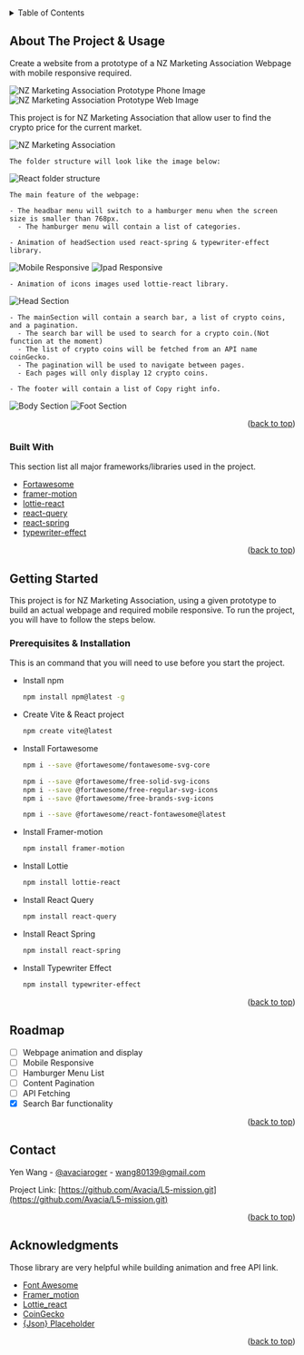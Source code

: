 <!-- Improved compatibility of back to top link: See: https://github.com/othneildrew/Best-README-Template/pull/73 -->
<a name="readme-top"></a>

<!-- PROJECT LOGO -->
<br />

<!-- TABLE OF CONTENTS -->
<details>
  <summary>Table of Contents</summary>
  <ol>
    <li>
      <a href="#about-the-project">About The Project & Usage</a>
      <ul>
        <li><a href="#built-with">Built With</a></li>
      </ul>
    </li>
    <li>
      <a href="#getting-started">Getting Started</a>
      <ul>
        <li><a href="#prerequisites">Prerequisites & Installation </a></li>
      </ul>
    </li>
    <li><a href="#roadmap">Roadmap</a></li>
    <li><a href="#contact">Contact</a></li>
    <li><a href="#acknowledgments">Acknowledgments</a></li>
  </ol>
</details>



<!-- ABOUT THE PROJECT -->
## About The Project & Usage

Create a website from a prototype of a NZ Marketing Association Webpage with mobile responsive required. 

![NZ Marketing Association Prototype Phone Image](https://github.com/Avacia/L5-mission/blob/main/public/prototypePhone.png)
![NZ Marketing Association Prototype Web Image](https://github.com/Avacia/L5-mission/blob/main/public/prototypeWeb.png)



This project is for NZ Marketing Association that allow user to find the crypto price for the current market.

![NZ Marketing Association](https://github.com/Avacia/L5-mission/blob/main/public/main.png)



    The folder structure will look like the image below:
![React folder structure](https://github.com/Avacia/L5-mission/blob/main/public/folderStructure.png)

    The main feature of the webpage:
    
    - The headbar menu will switch to a hamburger menu when the screen size is smaller than 768px.
      - The hamburger menu will contain a list of categories.
      
    - Animation of headSection used react-spring & typewriter-effect library.

    
  ![Mobile Responsive](https://github.com/Avacia/L5-mission/blob/main/public/phoneVersion.png)
  ![Ipad Responsive](https://github.com/Avacia/L5-mission/blob/main/public/ipadVersion.png)


     
    - Animation of icons images used lottie-react library.

    
  ![Head Section](https://github.com/Avacia/L5-mission/blob/main/public/headsection.png) 


  
    - The mainSection will contain a search bar, a list of crypto coins, and a pagination.
      - The search bar will be used to search for a crypto coin.(Not function at the moment)
      - The list of crypto coins will be fetched from an API name coinGecko.
      - The pagination will be used to navigate between pages.
      - Each pages will only display 12 crypto coins.

    - The footer will contain a list of Copy right info.

  ![Body Section](https://github.com/Avacia/L5-mission/blob/main/public/bodySection.png)
  ![Foot Section](https://github.com/Avacia/L5-mission/blob/main/public/footSection.png) 


 
    

<p align="right">(<a href="#readme-top">back to top</a>)</p>



### Built With

This section list all major frameworks/libraries used in the project.

* [Fortawesome](https://fontawesome.com/icons/fort-awesome?f=brands&s=solid)
* [framer-motion](https://www.framer.com/motion/)
* [lottie-react](https://lottiefiles.com/)
* [react-query](https://www.npmjs.com/package/react-query)
* [react-spring](https://react-spring.dev/)
* [typewriter-effect](https://www.npmjs.com/package/typewriter-effect)

<p align="right">(<a href="#readme-top">back to top</a>)</p>



<!-- GETTING STARTED -->
## Getting Started

This project is for NZ Marketing Association, using a given prototype to build an actual
webpage and required mobile responsive. To run the project, you will have to follow the
steps below.

### Prerequisites & Installation

This is an command that you will need to use before you start the project.

* Install npm
  ```sh
  npm install npm@latest -g
  ```
* Create Vite & React project
  ```sh
  npm create vite@latest
  ```
* Install Fortawesome
  ```sh
  npm i --save @fortawesome/fontawesome-svg-core
  ```
  ```sh
  npm i --save @fortawesome/free-solid-svg-icons
  npm i --save @fortawesome/free-regular-svg-icons
  npm i --save @fortawesome/free-brands-svg-icons
  ```
  ```sh
  npm i --save @fortawesome/react-fontawesome@latest
  ```
* Install Framer-motion
  ```sh
  npm install framer-motion
  ```
* Install Lottie
  ```sh
  npm install lottie-react
  ```
* Install React Query
  ```sh
  npm install react-query
  ```
* Install React Spring
  ```sh
  npm install react-spring
  ```
* Install Typewriter Effect
  ```sh
  npm install typewriter-effect
  ```
<p align="right">(<a href="#readme-top">back to top</a>)</p>



<!-- ROADMAP -->
## Roadmap

- [ ] Webpage animation and display
- [ ] Mobile Responsive
- [ ] Hamburger Menu List
- [ ] Content Pagination
- [ ] API Fetching
- [x] Search Bar functionality

<p align="right">(<a href="#readme-top">back to top</a>)</p>




<!-- CONTACT -->
## Contact

Yen Wang - [@avaciaroger](https://www.youtube.com/channel/UCBp5I4NfVnBcjareGQDfPmQ) - wang80139@gmail.com

Project Link: [https://github.com/Avacia/L5-mission.git](https://github.com/Avacia/L5-mission.git)

<p align="right">(<a href="#readme-top">back to top</a>)</p>



<!-- ACKNOWLEDGMENTS -->
## Acknowledgments

Those library are very helpful while building animation and free API link.

* [Font Awesome](https://fontawesome.com)
* [Framer_motion](https://www.framer.com/motion/)
* [Lottie_react](https://lottiefiles.com/)
* [CoinGecko](https://www.coingecko.com/)
* [{Json} Placeholder](https://jsonplaceholder.typicode.com/)

<p align="right">(<a href="#readme-top">back to top</a>)</p>
